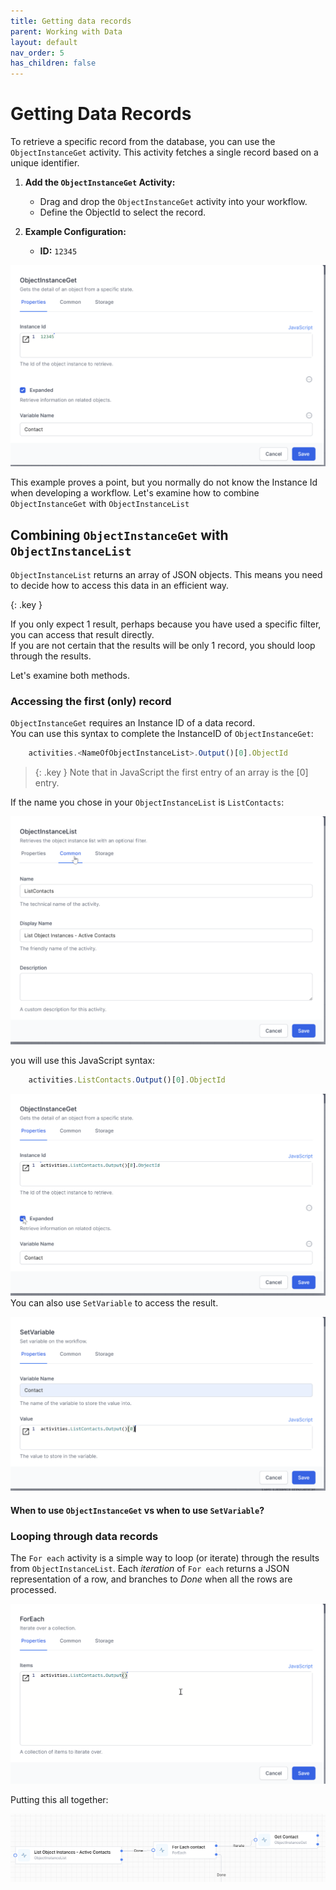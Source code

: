 ```yaml
---
title: Getting data records
parent: Working with Data
layout: default
nav_order: 5
has_children: false
---
```


# Getting Data Records

To retrieve a specific record from the database, you can use the `ObjectInstanceGet` activity. This activity fetches a single record based on a unique identifier.

1. **Add the `ObjectInstanceGet` Activity:**
   - Drag and drop the `ObjectInstanceGet` activity into your workflow.
   - Define the ObjectId to select the record.

2. **Example Configuration:**
   - **ID:** `12345`

![](2024-07-11-08-29-02.png)

This example proves a point, but you normally do not know the Instance Id when developing a workflow.  Let's examine how to combine `ObjectInstanceGet` with `ObjectInstanceList`

## Combining `ObjectInstanceGet` with `ObjectInstanceList`

`ObjectInstanceList` returns an array of JSON objects.  This means you need to decide how to access this data in an efficient way.

{: .key }

If you only expect 1 result, perhaps because you have used a specific filter, you can access that result directly.  
If you are not certain that the results will be only 1 record, you should loop through the results.  

Let's examine both methods.

### Accessing the first (only) record

`ObjectInstanceGet` requires an Instance ID of a data record.  
You can use this syntax to complete the InstanceID of `ObjectInstanceGet`:

~~~JavaScript
    activities.<NameOfObjectInstanceList>.Output()[0].ObjectId
~~~

> {: .key }
Note that in JavaScript the first entry of an array is the [0] entry.

If the name you chose in your `ObjectInstanceList` is `ListContacts`:



![](2024-07-11-08-20-55.png)

you will use this JavaScript syntax:

~~~JavaScript
    activities.ListContacts.Output()[0].ObjectId
~~~

![](2024-07-11-08-22-22.png)
You can also use `SetVariable` to access the result.  

![](2024-07-11-09-13-42.png)

#### When to use `ObjectInstanceGet` vs when to use `SetVariable`?

### Looping through data records

The `For each` activity is a simple way to loop (or iterate) through the results from `ObjectInstanceList`.  Each *iteration* of `For each` returns a JSON representation of a row, and branches to *Done* when all the rows are processed.

![](2024-07-11-09-20-35.png)

Putting this all together:

![](2024-07-11-09-22-02.png)

  